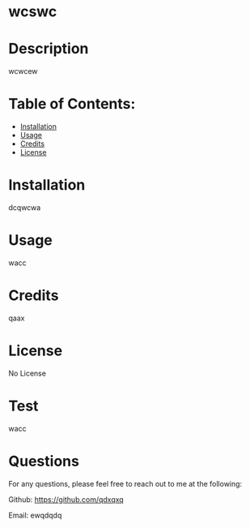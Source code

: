 
# wcswc 
# Description 
 wcwcew
# Table of Contents:
* [Installation](#installation)
* [Usage](#usage)
* [Credits](#credits)
* [License](#license)

# Installation 
 dcqwcwa

# Usage
 wacc

# Credits
qaax

# License
No License



# Test
wacc

# Questions
For any questions, please feel free to reach out to me at the following:

Github: https://github.com/qdxqxq

Email: ewqdqdq

    
